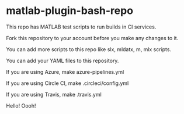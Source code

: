 # matlab-plugin-bash-repo

This repo has MATLAB test scripts to run builds in CI services.

Fork this repository to your account before you make any changes to it.

You can add more scripts to this repo like slx, mldatx, m, mlx scripts.

You can add your YAML files to this repository.

If you are using Azure, make azure-pipelines.yml

If you are using Circle CI, make .circleci/config.yml

If you are using Travis, make .travis.yml

Hello! Oooh!
